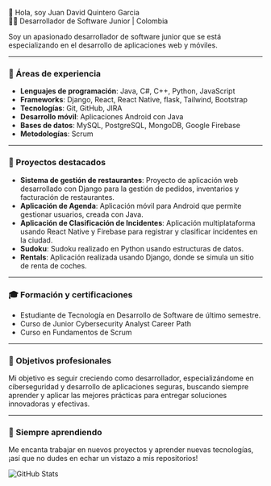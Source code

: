 👋 Hola, soy Juan David Quintero Garcia  
🧑‍💻 Desarrollador de Software Junior | Colombia  

Soy un apasionado desarrollador de software junior que se está especializando en el desarrollo de aplicaciones web y móviles.

---

### 💼 Áreas de experiencia

- **Lenguajes de programación**: Java, C#, C++, Python, JavaScript  
- **Frameworks**:  Django, React, React Native, flask, Tailwind, Bootstrap  
- **Tecnologías**: Git, GitHub, JIRA  
- **Desarrollo móvil**: Aplicaciones Android con Java  
- **Bases de datos**: MySQL, PostgreSQL, MongoDB, Google Firebase  
- **Metodologías**: Scrum  

---

### 🚀 Proyectos destacados

- **Sistema de gestión de restaurantes**: Proyecto de aplicación web desarrollado con Django para la gestión de pedidos, inventarios y facturación de restaurantes.  
- **Aplicación de Agenda**: Aplicación móvil para Android que permite gestionar usuarios, creada con Java.  
- **Aplicación de Clasificación de Incidentes**: Aplicación multiplataforma usando React Native y Firebase para registrar y clasificar incidentes en la ciudad.  
- **Sudoku**: Sudoku realizado en Python usando estructuras de datos.  
- **Rentals**: Aplicación realizada usando Django, donde se simula un sitio de renta de coches.  

---

### 🎓 Formación y certificaciones

- Estudiante de Tecnología en Desarrollo de Software de último semestre.  
- Curso de Junior Cybersecurity Analyst Career Path  
- Curso en Fundamentos de Scrum  

---

### 🎯 Objetivos profesionales

Mi objetivo es seguir creciendo como desarrollador, especializándome en ciberseguridad y desarrollo de aplicaciones seguras, buscando siempre aprender y aplicar las mejores prácticas para entregar soluciones innovadoras y efectivas.

---

### 🌱 Siempre aprendiendo

Me encanta trabajar en nuevos proyectos y aprender nuevas tecnologías, ¡así que no dudes en echar un vistazo a mis repositorios!

![GitHub Stats](https://github-readme-stats.vercel.app/api?username=Juandoqg&show_icons=true&theme=radical)
